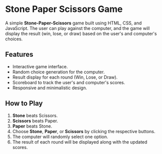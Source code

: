 # Stone Paper Scissors Game

A simple **Stone-Paper-Scissors** game built using HTML, CSS, and JavaScript. The user can play against the computer, and the game will display the result (win, lose, or draw) based on the user's and computer's choices.

## Features

- Interactive game interface.
- Random choice generation for the computer.
- Result display for each round (Win, Lose, or Draw).
- Scoreboard to track the user's and computer's scores.
- Responsive and minimalistic design.

## How to Play

1. **Stone** beats Scissors.
2. **Scissors** beats Paper.
3. **Paper** beats Stone.
4. Choose **Stone**, **Paper**, or **Scissors** by clicking the respective buttons.
5. The computer will randomly select one option.
6. The result of each round will be displayed along with the updated scores.

